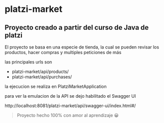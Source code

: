 # platzi-market
 

## Proyecto creado a partir del curso de Java de platzi

El proyecto se basa en una especie de tienda, la cual se pueden revisar
los productos, hacer compras y multiples peticiones de más


las principales urls son 

- platzi-market/api/products/
- platzi-market/api/purchases/

la ejecucion se realiza en PlatziMarketApplication

para ver la emulacion de la API se dejo habilitado el Swagger UI

http://localhost:8081/platzi-market/api/swagger-ui/index.html#/

> Proyecto hecho 100% con amor al aprendizaje 😀